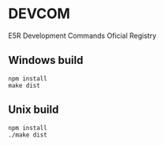 DEVCOM
=======

E5R Development Commands Oficial Registry

## Windows build

```
npm install
make dist
```

## Unix build

```
npm install
./make dist
```
